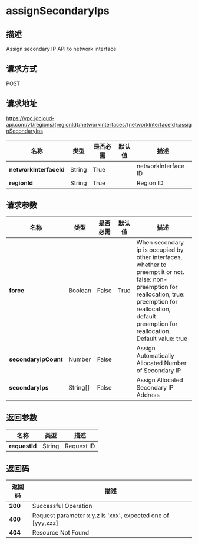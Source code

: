 # assignSecondaryIps


## 描述
Assign secondary IP API to network interface

## 请求方式
POST

## 请求地址
https://vpc.jdcloud-api.com/v1/regions/{regionId}/networkInterfaces/{networkInterfaceId}:assignSecondaryIps

|名称|类型|是否必需|默认值|描述|
|---|---|---|---|---|
|**networkInterfaceId**|String|True| |networkInterface ID|
|**regionId**|String|True| |Region ID|

## 请求参数
|名称|类型|是否必需|默认值|描述|
|---|---|---|---|---|
|**force**|Boolean|False|True|When secondary ip is occupied by other interfaces, whether to preempt it or not. false: non-preemption for reallocation, true: preemption for reallocation, default preemption for reallocation. Default value: true|
|**secondaryIpCount**|Number|False| |Assign Automatically Allocated Number of Secondary IP|
|**secondaryIps**|String[]|False| |Assign Allocated Secondary IP Address|


## 返回参数
|名称|类型|描述|
|---|---|---|
|**requestId**|String|Request ID|


## 返回码
|返回码|描述|
|---|---|
|**200**|Successful Operation|
|**400**|Request parameter x.y.z is 'xxx', expected one of [yyy,zzz]|
|**404**|Resource Not Found|
